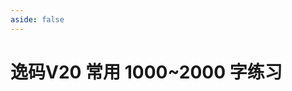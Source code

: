 ```yaml
---
aside: false
---
```

<script setup>
import Train from "@/train/HanziTrain.vue"
</script>
# 逸码V20 常用 1000~2000 字练习

<Train name="v20_danzi" zigenJson="/v20/zigen.json" chaiJson="/v20/chaifen.json" :range="[1000,2000]" />